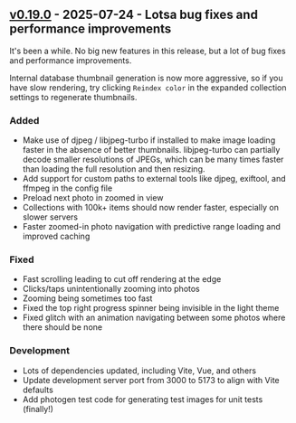## [v0.19.0] - 2025-07-24 - Lotsa bug fixes and performance improvements

It's been a while. No big new features in this release, but a lot of bug fixes and performance improvements.

Internal database thumbnail generation is now more aggressive, so if you have slow rendering, try clicking `Reindex color` in the expanded collection settings to regenerate thumbnails.

### Added
* Make use of djpeg / libjpeg-turbo if installed to make image loading faster in the absence of better thumbnails. libjpeg-turbo can partially decode smaller resolutions of JPEGs, which can be many times faster than loading the full resolution and then resizing.
* Add support for custom paths to external tools like djpeg, exiftool, and ffmpeg in the config file
* Preload next photo in zoomed in view
* Collections with 100k+ items should now render faster, especially on slower servers
* Faster zoomed-in photo navigation with predictive range loading and improved caching

### Fixed
* Fast scrolling leading to cut off rendering at the edge
* Clicks/taps unintentionally zooming into photos
* Zooming being sometimes too fast
* Fixed the top right progress spinner being invisible in the light theme
* Fixed glitch with an animation navigating between some photos where there should be none

### Development

* Lots of dependencies updated, including Vite, Vue, and others
* Update development server port from 3000 to 5173 to align with Vite defaults
* Add photogen test code for generating test images for unit tests (finally!)

[v0.19.0]: https://github.com/SmilyOrg/photofield/compare/v0.18.0...v0.19.0

